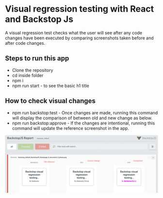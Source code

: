 # Visual regression testing with React and Backstop Js

A visual regression test checks what the user will see after any code changes have been executed by comparing screenshots taken before and after code changes.

## Steps to run this app

* Clone the repository
* cd inside folder
* npm i 
* npm run start - to see the basic h1 title

## How to check visual changes

* npm run backstop:test - Once changes are made, running this command will display the comparison of between old and new change as below.
* npm run backstop:approve - If the changes are intentional, running this command will update the reference screenshot in the app.

![Backstop report](docs/backstop-screenshot.png?raw=true "Backstop report")

